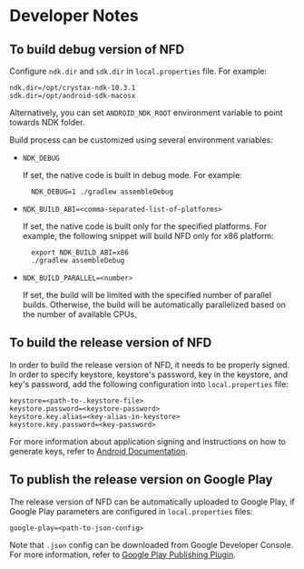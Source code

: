 Developer Notes
===============

## To build debug version of NFD

Configure `ndk.dir` and `sdk.dir` in `local.properties` file.  For example:

    ndk.dir=/opt/crystax-ndk-10.3.1
    sdk.dir=/opt/android-sdk-macosx

Alternatively, you can set `ANDROID_NDK_ROOT` environment variable to point towards NDK folder.

Build process can be customized using several environment variables:

- `NDK_DEBUG`

   If set, the native code is built in debug mode.  For example:

        NDK_DEBUG=1 ./gradlew assembleDebug

- `NDK_BUILD_ABI=<comma-separated-list-of-platforms>`

  If set, the native code is built only for the specified platforms.  For example, the following snippet will build NFD only for x86 platform:

        export NDK_BUILD_ABI=x86
        ./gradlew assembleDebug

- `NDK_BUILD_PARALLEL=<number>`

  If set, the build will be limited with the specified number of parallel builds.  Otherwise, the build will be automatically parallelized based on the number of available CPUs.

## To build the release version of NFD

In order to build the release version of NFD, it needs to be properly signed.  In order to specify keystore, keystore's password, key in the keystore, and key's password, add the following configuration into `local.properties` file:


    keystore=<path-to-.keystore-file>
    keystore.password=<keystore-password>
    keystore.key.alias=<key-alias-in-keystore>
    keystore.key.password=<key-password>

For more information about application signing and instructions on how to generate keys, refer to [Android Documentation](http://developer.android.com/tools/publishing/app-signing.html).

## To publish the release version on Google Play

The release version of NFD can be automatically uploaded to Google Play, if Google Play parameters are configured in `local.properties` files:

    google-play=<path-to-json-config>

Note that `.json` config can be downloaded from Google Developer Console.  For more information, refer to [Google Play Publishing Plugin](https://github.com/Triple-T/gradle-play-publisher).
